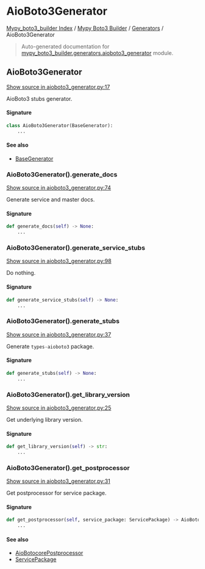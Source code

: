 # AioBoto3Generator

[Mypy_boto3_builder Index](../../README.md#mypy_boto3_builder-index) /
[Mypy Boto3 Builder](../index.md#mypy-boto3-builder) /
[Generators](./index.md#generators) /
AioBoto3Generator

> Auto-generated documentation for [mypy_boto3_builder.generators.aioboto3_generator](https://github.com/youtype/mypy_boto3_builder/blob/main/mypy_boto3_builder/generators/aioboto3_generator.py) module.

## AioBoto3Generator

[Show source in aioboto3_generator.py:17](https://github.com/youtype/mypy_boto3_builder/blob/main/mypy_boto3_builder/generators/aioboto3_generator.py#L17)

AioBoto3 stubs generator.

#### Signature

```python
class AioBoto3Generator(BaseGenerator):
    ...
```

#### See also

- [BaseGenerator](./base_generator.md#basegenerator)

### AioBoto3Generator().generate_docs

[Show source in aioboto3_generator.py:74](https://github.com/youtype/mypy_boto3_builder/blob/main/mypy_boto3_builder/generators/aioboto3_generator.py#L74)

Generate service and master docs.

#### Signature

```python
def generate_docs(self) -> None:
    ...
```

### AioBoto3Generator().generate_service_stubs

[Show source in aioboto3_generator.py:98](https://github.com/youtype/mypy_boto3_builder/blob/main/mypy_boto3_builder/generators/aioboto3_generator.py#L98)

Do nothing.

#### Signature

```python
def generate_service_stubs(self) -> None:
    ...
```

### AioBoto3Generator().generate_stubs

[Show source in aioboto3_generator.py:37](https://github.com/youtype/mypy_boto3_builder/blob/main/mypy_boto3_builder/generators/aioboto3_generator.py#L37)

Generate `types-aioboto3` package.

#### Signature

```python
def generate_stubs(self) -> None:
    ...
```

### AioBoto3Generator().get_library_version

[Show source in aioboto3_generator.py:25](https://github.com/youtype/mypy_boto3_builder/blob/main/mypy_boto3_builder/generators/aioboto3_generator.py#L25)

Get underlying library version.

#### Signature

```python
def get_library_version(self) -> str:
    ...
```

### AioBoto3Generator().get_postprocessor

[Show source in aioboto3_generator.py:31](https://github.com/youtype/mypy_boto3_builder/blob/main/mypy_boto3_builder/generators/aioboto3_generator.py#L31)

Get postprocessor for service package.

#### Signature

```python
def get_postprocessor(self, service_package: ServicePackage) -> AioBotocorePostprocessor:
    ...
```

#### See also

- [AioBotocorePostprocessor](../postprocessors/aiobotocore.md#aiobotocorepostprocessor)
- [ServicePackage](../structures/service_package.md#servicepackage)



